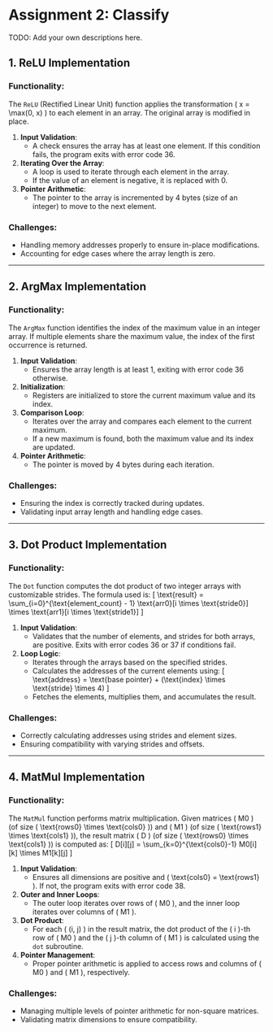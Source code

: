 # Assignment 2: Classify

TODO: Add your own descriptions here.

## 1. ReLU Implementation

### Functionality:
The `ReLU` (Rectified Linear Unit) function applies the transformation \( x = \max(0, x) \) to each element in an array. The original array is modified in place.

1. **Input Validation**:
   - A check ensures the array has at least one element. If this condition fails, the program exits with error code 36.
2. **Iterating Over the Array**:
   - A loop is used to iterate through each element in the array.
   - If the value of an element is negative, it is replaced with 0.
3. **Pointer Arithmetic**:
   - The pointer to the array is incremented by 4 bytes (size of an integer) to move to the next element.

### Challenges:
- Handling memory addresses properly to ensure in-place modifications.
- Accounting for edge cases where the array length is zero.

---

## 2. ArgMax Implementation

### Functionality:
The `ArgMax` function identifies the index of the maximum value in an integer array. If multiple elements share the maximum value, the index of the first occurrence is returned.

1. **Input Validation**:
   - Ensures the array length is at least 1, exiting with error code 36 otherwise.
2. **Initialization**:
   - Registers are initialized to store the current maximum value and its index.
3. **Comparison Loop**:
   - Iterates over the array and compares each element to the current maximum.
   - If a new maximum is found, both the maximum value and its index are updated.
4. **Pointer Arithmetic**:
   - The pointer is moved by 4 bytes during each iteration.

### Challenges:
- Ensuring the index is correctly tracked during updates.
- Validating input array length and handling edge cases.

---

## 3. Dot Product Implementation

### Functionality:
The `Dot` function computes the dot product of two integer arrays with customizable strides. The formula used is:
\[
\text{result} = \sum_{i=0}^{\text{element\_count} - 1} \text{arr0}[i \times \text{stride0}] \times \text{arr1}[i \times \text{stride1}]
\]

1. **Input Validation**:
   - Validates that the number of elements, and strides for both arrays, are positive. Exits with error codes 36 or 37 if conditions fail.
2. **Loop Logic**:
   - Iterates through the arrays based on the specified strides.
   - Calculates the addresses of the current elements using:
     \[
     \text{address} = \text{base pointer} + (\text{index} \times \text{stride} \times 4)
     \]
   - Fetches the elements, multiplies them, and accumulates the result.

### Challenges:
- Correctly calculating addresses using strides and element sizes.
- Ensuring compatibility with varying strides and offsets.

---

## 4. MatMul Implementation

### Functionality:
The `MatMul` function performs matrix multiplication. Given matrices \( M0 \) (of size \( \text{rows0} \times \text{cols0} \)) and \( M1 \) (of size \( \text{rows1} \times \text{cols1} \)), the result matrix \( D \) (of size \( \text{rows0} \times \text{cols1} \)) is computed as:
\[
D[i][j] = \sum_{k=0}^{\text{cols0}-1} M0[i][k] \times M1[k][j]
\]

1. **Input Validation**:
   - Ensures all dimensions are positive and \( \text{cols0} = \text{rows1} \). If not, the program exits with error code 38.
2. **Outer and Inner Loops**:
   - The outer loop iterates over rows of \( M0 \), and the inner loop iterates over columns of \( M1 \).
3. **Dot Product**:
   - For each \( (i, j) \) in the result matrix, the dot product of the \( i \)-th row of \( M0 \) and the \( j \)-th column of \( M1 \) is calculated using the `dot` subroutine.
4. **Pointer Management**:
   - Proper pointer arithmetic is applied to access rows and columns of \( M0 \) and \( M1 \), respectively.

### Challenges:
- Managing multiple levels of pointer arithmetic for non-square matrices.
- Validating matrix dimensions to ensure compatibility.
